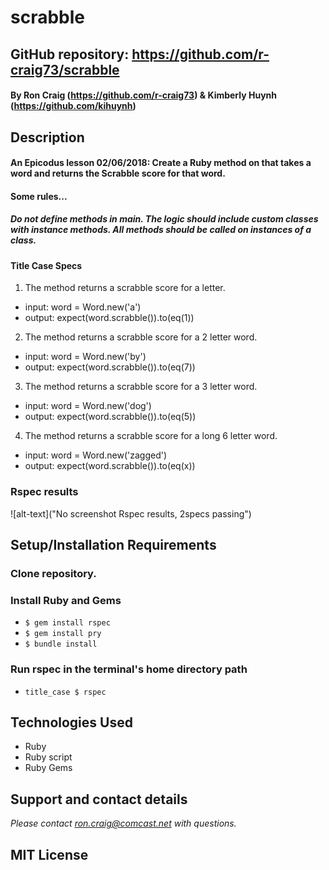 # scrabble

## GitHub repository: https://github.com/r-craig73/scrabble

#### By Ron Craig (https://github.com/r-craig73) & Kimberly Huynh (https://github.com/kihuynh)

## Description
#### An Epicodus lesson 02/06/2018: Create a Ruby method on that takes a word and returns the Scrabble score for that word.
#### Some rules...
##### Do not define methods in main. The logic should include custom classes with instance methods. All methods should be called on instances of a class.

#### Title Case Specs
1. The method returns a scrabble score for a letter.
  * input: word = Word.new('a')
  * output: expect(word.scrabble()).to(eq(1))
2. The method returns a scrabble score for a 2 letter word.
  * input: word = Word.new('by')
  * output: expect(word.scrabble()).to(eq(7))
3. The method returns a scrabble score for a 3 letter word.
  * input: word = Word.new('dog')
  * output: expect(word.scrabble()).to(eq(5))
4. The method returns a scrabble score for a long 6 letter word.
  * input: word = Word.new('zagged')
  * output: expect(word.scrabble()).to(eq(x))

### Rspec results
![alt-text]("No screenshot Rspec results, 2specs passing")

## Setup/Installation Requirements
### Clone repository.
### Install Ruby and Gems
* `$ gem install rspec`
* `$ gem install pry`
* `$ bundle install`

### Run rspec in the terminal's home directory path
* `title_case $ rspec`

## Technologies Used
* Ruby
* Ruby script
* Ruby Gems

## Support and contact details
_Please contact ron.craig@comcast.net with questions._

## MIT License